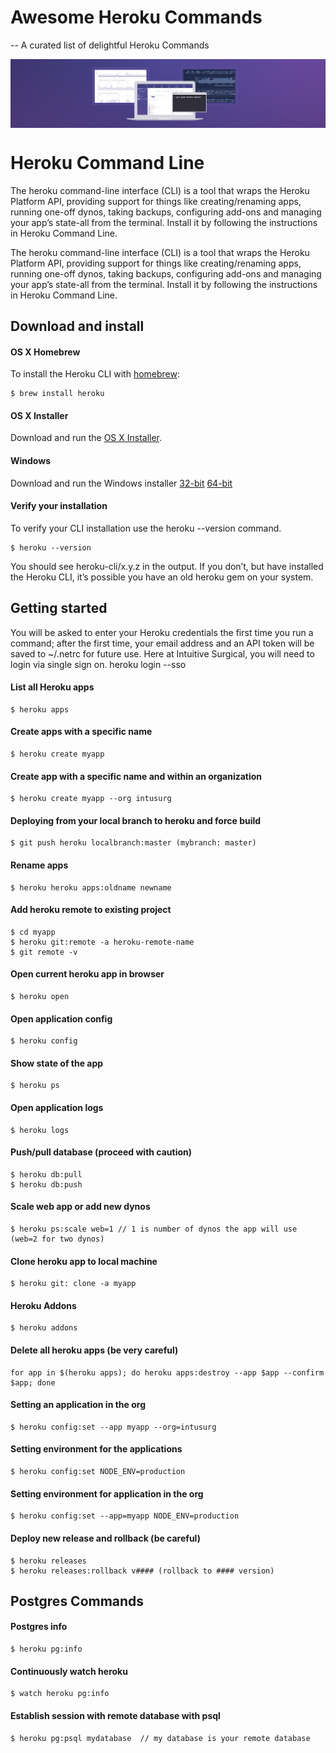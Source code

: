 
# Awesome Heroku Commands
-- A curated list of delightful Heroku Commands


<img src="images/heroku.png" align="center" width="1200">

# Heroku Command Line
The heroku command-line interface (CLI) is a tool that wraps the Heroku Platform API, providing support for things like creating/renaming apps, running one-off dynos, taking backups, configuring add-ons and managing your app’s state-all from the terminal. Install it by following the instructions in Heroku Command Line.

The heroku command-line interface (CLI) is a tool that wraps the Heroku Platform API, providing support for things like creating/renaming apps, running one-off dynos, taking backups, configuring add-ons and managing your app’s state-all from the terminal. Install it by following the instructions in Heroku Command Line.

## Download and install

#### OS X Homebrew

To install the Heroku CLI with [homebrew](http://brew.sh/):

```
$ brew install heroku
```

#### OS X Installer

Download and run the [OS X Installer](https://cli-assets.heroku.com/branches/stable/heroku-osx.pkg).


#### Windows

Download and run the Windows installer [32-bit](https://cli-assets.heroku.com/branches/stable/heroku-windows-386.exe) [64-bit](https://cli-assets.heroku.com/branches/stable/heroku-windows-amd64.exe)

#### Verify your installation
To verify your CLI installation use the heroku --version command.

```
$ heroku --version
```

You should see heroku-cli/x.y.z in the output. If you don’t, but have installed the Heroku CLI, it’s possible you have an old heroku gem on your system.

## Getting started

You will be asked to enter your Heroku credentials the first time you run a command; after the first time, your email address and an API token will be saved to ~/.netrc for future use. Here at Intuitive Surgical, you will need to login via single sign on.
        heroku login --sso

#### List all Heroku apps
```
$ heroku apps
```

#### Create apps with a specific name

```
$ heroku create myapp
```

#### Create app with a specific name and within an organization

```
$ heroku create myapp --org intusurg
```

#### Deploying from your local branch to heroku and force build

```
$ git push heroku localbranch:master (mybranch: master)
```

#### Rename apps

```
$ heroku heroku apps:oldname newname
```

#### Add heroku remote to existing project

```
$ cd myapp
$ heroku git:remote -a heroku-remote-name
$ git remote -v
```

#### Open current heroku app in browser

```
$ heroku open
```


#### Open application config

```
$ heroku config
```


#### Show state of the app

```
$ heroku ps
```

#### Open application logs

```
$ heroku logs
```

#### Push/pull database (proceed with caution)

```
$ heroku db:pull
$ heroku db:push
```

#### Scale web app or add new dynos

```
$ heroku ps:scale web=1 // 1 is number of dynos the app will use (web=2 for two dynos)
```


#### Clone heroku app to local machine

```
$ heroku git: clone -a myapp
```

#### Heroku Addons

```
$ heroku addons
```

#### Delete all heroku apps (be very careful)

```
for app in $(heroku apps); do heroku apps:destroy --app $app --confirm $app; done
```

#### Setting an application in the org

```
$ heroku config:set --app myapp --org=intusurg
```

#### Setting environment for the applications

```
$ heroku config:set NODE_ENV=production
```

#### Setting environment for application in the org

```
$ heroku config:set --app=myapp NODE_ENV=production
```
#### Deploy new release and rollback (be careful)

```
$ heroku releases
$ heroku releases:rollback v#### (rollback to #### version)
```


## Postgres Commands

#### Postgres info

```
$ heroku pg:info
```

#### Continuously watch heroku

```
$ watch heroku pg:info
```


#### Establish session with remote database with psql

```
$ heroku pg:psql mydatabase  // my database is your remote database
```
